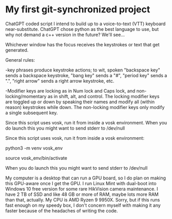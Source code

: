 # My first git-synchronized project

ChatGPT coded script I intend to build up to a voice-to-text (VTT) keyboard near-substitute. ChatGPT chose python as the best language to use, but why not demand a c++ version in the future? We'll see...

Whichever window has the focus receives the keystrokes or text that get generated.

General rules:

-key phrases produce keystroke actions; to wit, spoken "backspace key" sends a backspace keystroke, "bang key" sends a "#", "period key" sends a ".", "right arrow" sends a right arrow keystroke, etc.

-Modifier keys are locking as in Num lock and Caps lock, and non-locking/momentary as in shift, alt, and control. The locking modifier keys are toggled up or down by speaking their names and modify all (within reason) keystrokes while down. The non-locking modifier keys only modify a single subsequent key.

Since this script uses vosk, run it from inside a vosk environment. When you do launch this you might want to send stderr to /dev/null

Since this script uses vosk, run it from inside a vosk environment:

python3 -m venv vosk_env

source vosk_env/bin/activate

When you do launch this you might want to send stderr to /dev/null

My computer is a desktop that can run a GPU board, so I do plan on making this GPU-aware once I get the GPU. I run Linux Mint with dual-boot into Windows 10 free version for some rare HikVision camera maintenance. I have 2 TB of SSD and like 48 GB or more of RAM, maybe lots more RAM than that, actually. My CPU is AMD Ryzen 9 9950X. Sorry, but if this runs fast enough on my speedy box, I don't concern myself with making it any faster because of the headaches of writing the code.
